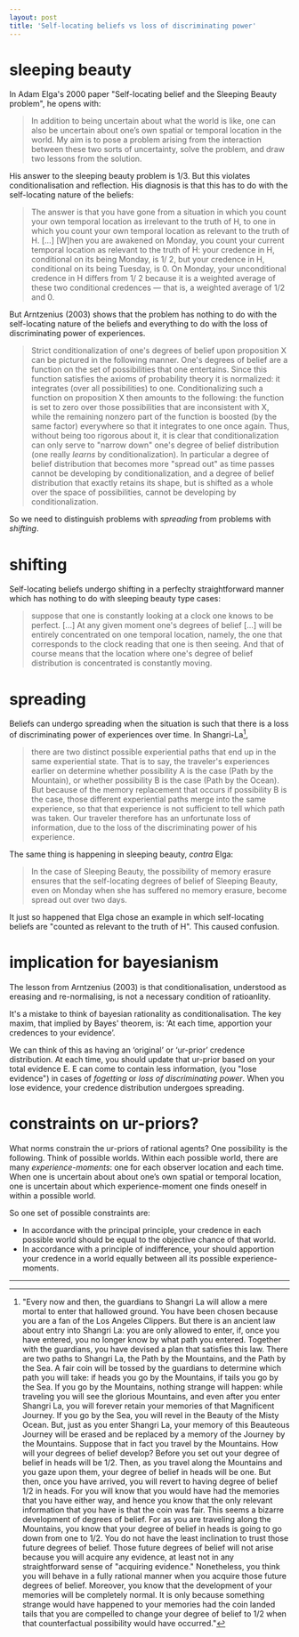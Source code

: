 ```yaml
---
layout: post
title: 'Self-locating beliefs vs loss of discriminating power'
---
```


# sleeping beauty
In Adam Elga's 2000 paper "Self-locating belief and the Sleeping Beauty problem", he opens with:
> In addition to being uncertain about what the world is like, one can also be uncertain
about one’s own spatial or temporal location in the world. My aim is to pose a problem
arising from the interaction between these two sorts of uncertainty, solve the problem,
and draw two lessons from the solution.

His answer to the sleeping beauty problem is 1/3. But this violates conditionalisation and reflection. His diagnosis is that this has to do with the self-locating nature of the beliefs:
> The answer is that you have gone from a situation in which you count your own
temporal location as irrelevant to the truth of H, to one in which you count your own
temporal location as relevant to the truth of H. [...] [W]hen you are awakened on Monday, you count your current temporal location as relevant to the truth of H: your credence in H, conditional on its being Monday, is 1/ 2, but your credence in H, conditional on its being Tuesday, is 0. On Monday, your unconditional credence in H differs from 1/ 2 because it is a weighted average of these two conditional credences — that is, a weighted average of 1/2 and 0.

But Arntzenius (2003) shows that the problem has nothing to do with the self-locating nature of the beliefs and everything to do with the loss of discriminating power of experiences.

> Strict conditionalization of one's degrees of belief upon proposition X can be pictured in the following manner. One's degrees of belief are a function on the set of possibilities that one entertains. Since this function satisfies the axioms of probability theory it is normalized: it integrates (over all possibilities) to one. Conditionalizing such a function on proposition X then amounts to the following: the function is set to zero over those possibilities that are inconsistent with X, while the remaining nonzero part of the function is boosted (by the same factor) everywhere so that it integrates to one once again. Thus, without being too rigorous about it, it is clear that conditionalization can only serve to "narrow down" one's degree of belief distribution (one really _learns_ by conditionalization). In particular a degree of belief distribution that becomes more "spread out" as time passes cannot be developing by conditionalization, and a degree of belief distribution that exactly retains its shape, but is shifted as a whole over the space of possibilities, cannot be developing by conditionalization.

So we need to distinguish problems with _spreading_ from problems with _shifting_. 

# shifting
Self-locating beliefs undergo shifting in a perfeclty straightforward manner which has nothing to do with sleeping beauty type cases:
> suppose that one is constantly looking at a clock one knows to be perfect. [...] At any given moment one's degrees of belief [...] will be entirely concentrated on one temporal location, namely, the one that corresponds to the clock reading that one is then seeing. And that of course means that the location where one's degree of belief distribution is concentrated is constantly moving.

# spreading
Beliefs can undergo spreading when the situation is such that there is a loss of discriminating power of experiences over time. In Shangri-La[^sl], 
> there are two distinct possible experiential paths that end up in the same experiential state. That is to say, the traveler's experiences earlier on determine whether possibility A is the case (Path by the Mountain), or whether possibility B is the case (Path by the Ocean). But because of the memory replacement that occurs if possibility B is the case, those different experiential paths merge into the same experience, so that that experience is not sufficient to tell which path was taken. Our traveler therefore has an unfortunate loss of information, due to the loss of the discriminating power of his experience. 

The same thing is happening in sleeping beauty, _contra_ Elga:
>  In the case of Sleeping Beauty, the possibility of memory erasure ensures that the self-locating degrees of belief of Sleeping Beauty, even on Monday when she has suffered no memory erasure, become spread out over two days.

It just so happened that Elga chose an example in which self-locating beliefs are "counted as relevant to the truth of H". This caused confusion.

[^sl]: "Every now and then, the guardians to Shangri La will allow a mere mortal to enter that hallowed ground. You have been chosen because you are a fan of the Los Angeles Clippers. But there is an ancient law about entry into Shangri La: you are only allowed to enter, if, once you have entered, you no longer know by what path you entered. Together with the guardians, you have devised a plan that satisfies this law. There are two paths to Shangri La, the Path by the Mountains, and the Path by the Sea. A fair coin will be tossed by the guardians to determine which path you will take: if heads you go by the Mountains, if tails you go by the Sea. If you go by the Mountains, nothing strange will happen: while traveling you will see the glorious Mountains, and even after you enter Shangri La, you will forever retain your memories of that Magnificent Journey. If you go by the Sea, you will revel in the Beauty of the Misty Ocean. But, just as you enter Shangri La, your memory of this Beauteous Journey will be erased and be replaced by a memory of the Journey by the Mountains. Suppose that in fact you travel by the Mountains. How will your degrees of belief develop? Before you set out your degree of belief in heads will be 1/2. Then, as you travel along the Mountains and you gaze upon them, your degree of belief in heads will be one. But then, once you have arrived, you will revert to having degree of belief 1/2 in heads. For you will know that you would have had the memories that you have either way, and hence you know that the only relevant information that you have is that the coin was fair. This seems a bizarre development of degrees of belief. For as you are traveling along the Mountains, you know that your degree of belief in heads is going to go down from one to 1/2. You do not have the least inclination to trust those future degrees of belief. Those future degrees of belief will not arise because you will acquire any evidence, at least not in any straightforward sense of "acquiring evidence." Nonetheless, you think you will behave in a fully rational manner when you acquire those future degrees of belief. Moreover, you know that the development of your memories will be completely normal. It is only because something strange would have happened to your memories had the coin landed tails that you are compelled to change your degree of belief to 1/2 when that counterfactual possibility would have occurred."

# implication for bayesianism
The lesson from Arntzenius (2003) is that conditionalisation, understood as ereasing and re-normalising, is not a necessary condition of ratioanlity. 

It's a mistake to think of bayesian rationality as conditionalisation. The key maxim, that implied by Bayes' theorem, is: ‘At each time, apportion your credences to your evidence’. 

We can think of this as having an ‘original’ or ‘ur-prior’ credence distribution. At each time, you should update that ur-prior based on your total evidence E. E can come to contain less information, (you "lose evidence") in cases of _fogetting_ or _loss of discriminating power_. When you lose evidence, your credence distribution undergoes spreading.

# constraints on ur-priors?
What norms constrain the ur-priors of rational agents? One possibility is the following. Think of possible worlds. Within each possible world, there are many _experience-moments_: one for each observer location and each time. When one is uncertain about about one’s own spatial or temporal location, one is uncertain about which experience-moment one finds oneself in within a possible world.

So one set of possible constraints are:
* In accordance with the principal principle, your credence in each possible world should be equal to the objective chance of that world.
* In accordance with a principle of indifference, your should apportion your credence in a world equally between all its possible experience-moments.

---